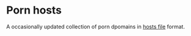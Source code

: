 # Porn hosts

A occasionally updated collection of porn dpomains in [hosts file](https://en.wikipedia.org/wiki/Hosts_(file)) format.

